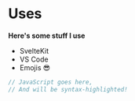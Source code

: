 # Uses

**Here's some stuff I use**

- SvelteKit
- VS Code
- Emojis 😎

```js
// JavaScript goes here,
// And will be syntax-highlighted!
```
